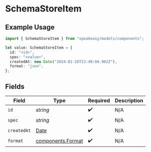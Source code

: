 # SchemaStoreItem

## Example Usage

```typescript
import { SchemaStoreItem } from "speakeasy/models/components";

let value: SchemaStoreItem = {
  id: "<id>",
  spec: "<value>",
  createdAt: new Date("2024-01-26T22:49:04.962Z"),
  format: "json",
};
```

## Fields

| Field                                                                                         | Type                                                                                          | Required                                                                                      | Description                                                                                   |
| --------------------------------------------------------------------------------------------- | --------------------------------------------------------------------------------------------- | --------------------------------------------------------------------------------------------- | --------------------------------------------------------------------------------------------- |
| `id`                                                                                          | *string*                                                                                      | :heavy_check_mark:                                                                            | N/A                                                                                           |
| `spec`                                                                                        | *string*                                                                                      | :heavy_check_mark:                                                                            | N/A                                                                                           |
| `createdAt`                                                                                   | [Date](https://developer.mozilla.org/en-US/docs/Web/JavaScript/Reference/Global_Objects/Date) | :heavy_check_mark:                                                                            | N/A                                                                                           |
| `format`                                                                                      | [components.Format](../../models/components/format.md)                                        | :heavy_check_mark:                                                                            | N/A                                                                                           |